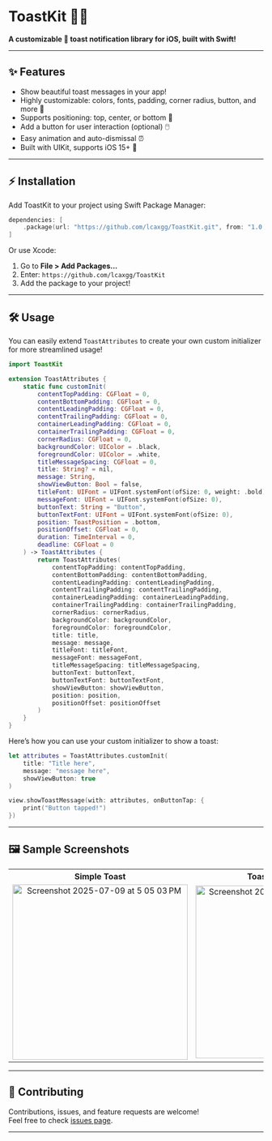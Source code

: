 # ToastKit 🚀🔥

**A customizable 🍞 toast notification library for iOS, built with Swift!**

---

## ✨ Features

- Show beautiful toast messages in your app!
- Highly customizable: colors, fonts, padding, corner radius, button, and more 🎨
- Supports positioning: top, center, or bottom 🧭
- Add a button for user interaction (optional) 🖱️
- Easy animation and auto-dismissal ⏰
- Built with UIKit, supports iOS 15+ 📱

---

## ⚡️ Installation

Add ToastKit to your project using Swift Package Manager:

```swift
dependencies: [
    .package(url: "https://github.com/lcaxgg/ToastKit.git", from: "1.0.0")
]
```

Or use Xcode:

1. Go to **File > Add Packages...**
2. Enter: `https://github.com/lcaxgg/ToastKit`
3. Add the package to your project!

---

## 🛠️ Usage

You can easily extend `ToastAttributes` to create your own custom initializer for more streamlined usage!

```swift
import ToastKit

extension ToastAttributes {
    static func customInit(
        contentTopPadding: CGFloat = 0,
        contentBottomPadding: CGFloat = 0,
        contentLeadingPadding: CGFloat = 0,
        contentTrailingPadding: CGFloat = 0,
        containerLeadingPadding: CGFloat = 0,
        containerTrailingPadding: CGFloat = 0,
        cornerRadius: CGFloat = 0,
        backgroundColor: UIColor = .black,
        foregroundColor: UIColor = .white,
        titleMessageSpacing: CGFloat = 0,
        title: String? = nil,
        message: String,
        showViewButton: Bool = false,
        titleFont: UIFont = UIFont.systemFont(ofSize: 0, weight: .bold),
        messageFont: UIFont = UIFont.systemFont(ofSize: 0),
        buttonText: String = "Button",
        buttonTextFont: UIFont = UIFont.systemFont(ofSize: 0),
        position: ToastPosition = .bottom,
        positionOffset: CGFloat = 0,
        duration: TimeInterval = 0,
        deadline: CGFloat = 0
    ) -> ToastAttributes {
        return ToastAttributes(
            contentTopPadding: contentTopPadding,
            contentBottomPadding: contentBottomPadding,
            contentLeadingPadding: contentLeadingPadding,
            contentTrailingPadding: contentTrailingPadding,
            containerLeadingPadding: containerLeadingPadding,
            containerTrailingPadding: containerTrailingPadding,
            cornerRadius: cornerRadius,
            backgroundColor: backgroundColor,
            foregroundColor: foregroundColor,
            title: title,
            message: message,
            titleFont: titleFont,
            messageFont: messageFont,
            titleMessageSpacing: titleMessageSpacing,
            buttonText: buttonText,
            buttonTextFont: buttonTextFont,
            showViewButton: showViewButton,
            position: position,
            positionOffset: positionOffset
        )
    }
}
```

Here’s how you can use your custom initializer to show a toast:

```swift
let attributes = ToastAttributes.customInit(
    title: "Title here",
    message: "message here",
    showViewButton: true
)

view.showToastMessage(with: attributes, onButtonTap: {
    print("Button tapped!")
})
```

---

## 🖼️ Sample Screenshots

<table>
  <tr>
    <th style="text-align:center">Simple Toast</th>
    <th style="text-align:center">Toast with Button</th>
  </tr>
  <tr>
    <td align="center">
      <img width="346" alt="Screenshot 2025-07-09 at 5 05 03 PM" src="https://github.com/user-attachments/assets/9857012c-97f7-4535-ad78-730fce3d41ad" />
    </td>
    <td align="center">
      <img width="341" alt="Screenshot 2025-07-09 at 5 05 26 PM" src="https://github.com/user-attachments/assets/a5325d56-e855-4567-982a-45f00dfbb726" />
    </td>
  </tr>
</table>

---

## 🤝 Contributing

Contributions, issues, and feature requests are welcome!  
Feel free to check [issues page](https://github.com/lcaxgg/ToastKit/issues).

---
